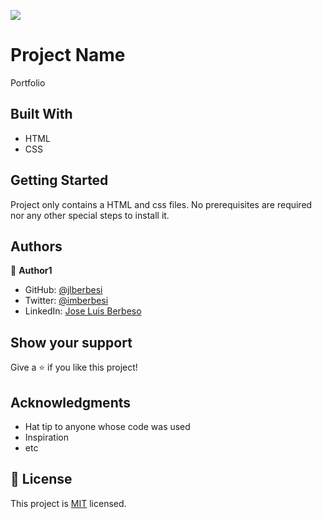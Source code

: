 ![](https://img.shields.io/badge/Microverse-blueviolet)

# Project Name

Portfolio

## Built With

- HTML
- CSS

## Getting Started

Project only contains a HTML  and  css files. No prerequisites are required nor any other special steps to install it. 

## Authors

👤 **Author1**

- GitHub: [@jlberbesi](https://github.com/jlberbesi)
- Twitter: [@imberbesi](https://twitter.com/imberbesi)
- LinkedIn: [Jose Luis Berbeso](https://www.linkedin.com/in/jlberbesi/)

## Show your support

Give a ⭐️ if you like this project!

## Acknowledgments

- Hat tip to anyone whose code was used
- Inspiration
- etc

## 📝 License

This project is [MIT](./LICENSE) licensed.
